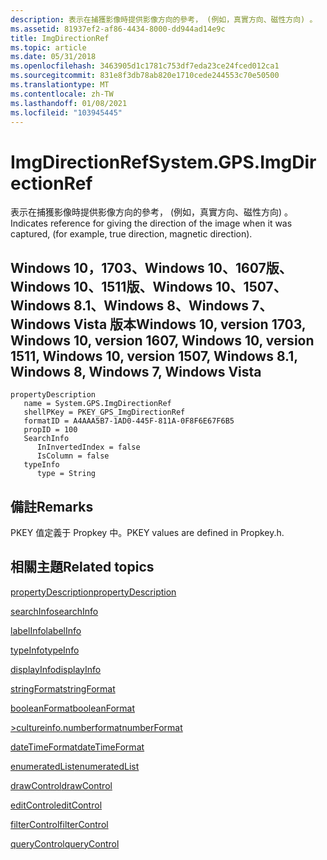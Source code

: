 ```yaml
---
description: 表示在捕獲影像時提供影像方向的參考， (例如，真實方向、磁性方向) 。
ms.assetid: 81937ef2-af86-4434-8000-dd944ad14e9c
title: ImgDirectionRef
ms.topic: article
ms.date: 05/31/2018
ms.openlocfilehash: 3463905d1c1781c753df7eda23ce24fced012ca1
ms.sourcegitcommit: 831e8f3db78ab820e1710cede244553c70e50500
ms.translationtype: MT
ms.contentlocale: zh-TW
ms.lasthandoff: 01/08/2021
ms.locfileid: "103945445"
---
```

# <a name="systemgpsimgdirectionref"></a><span data-ttu-id="48cf9-103">ImgDirectionRef</span><span class="sxs-lookup"><span data-stu-id="48cf9-103">System.GPS.ImgDirectionRef</span></span>

<span data-ttu-id="48cf9-104">表示在捕獲影像時提供影像方向的參考， (例如，真實方向、磁性方向) 。</span><span class="sxs-lookup"><span data-stu-id="48cf9-104">Indicates reference for giving the direction of the image when it was captured, (for example, true direction, magnetic direction).</span></span>

## <a name="windows-10-version-1703-windows-10-version-1607-windows-10-version-1511-windows-10-version-1507-windows-81-windows-8-windows-7-windows-vista"></a><span data-ttu-id="48cf9-105">Windows 10，1703、Windows 10、1607版、Windows 10、1511版、Windows 10、1507、Windows 8.1、Windows 8、Windows 7、Windows Vista 版本</span><span class="sxs-lookup"><span data-stu-id="48cf9-105">Windows 10, version 1703, Windows 10, version 1607, Windows 10, version 1511, Windows 10, version 1507, Windows 8.1, Windows 8, Windows 7, Windows Vista</span></span>

```
propertyDescription
   name = System.GPS.ImgDirectionRef
   shellPKey = PKEY_GPS_ImgDirectionRef
   formatID = A4AAA5B7-1AD0-445F-811A-0F8F6E67F6B5
   propID = 100
   SearchInfo
      InInvertedIndex = false
      IsColumn = false
   typeInfo
      type = String
```

## <a name="remarks"></a><span data-ttu-id="48cf9-106">備註</span><span class="sxs-lookup"><span data-stu-id="48cf9-106">Remarks</span></span>

<span data-ttu-id="48cf9-107">PKEY 值定義于 Propkey 中。</span><span class="sxs-lookup"><span data-stu-id="48cf9-107">PKEY values are defined in Propkey.h.</span></span>

## <a name="related-topics"></a><span data-ttu-id="48cf9-108">相關主題</span><span class="sxs-lookup"><span data-stu-id="48cf9-108">Related topics</span></span>

<dl> <dt>

[<span data-ttu-id="48cf9-109">propertyDescription</span><span class="sxs-lookup"><span data-stu-id="48cf9-109">propertyDescription</span></span>](./propdesc-schema-propertydescription.md)
</dt> <dt>

[<span data-ttu-id="48cf9-110">searchInfo</span><span class="sxs-lookup"><span data-stu-id="48cf9-110">searchInfo</span></span>](./propdesc-schema-searchinfo.md)
</dt> <dt>

[<span data-ttu-id="48cf9-111">labelInfo</span><span class="sxs-lookup"><span data-stu-id="48cf9-111">labelInfo</span></span>](./propdesc-schema-labelinfo.md)
</dt> <dt>

[<span data-ttu-id="48cf9-112">typeInfo</span><span class="sxs-lookup"><span data-stu-id="48cf9-112">typeInfo</span></span>](./propdesc-schema-typeinfo.md)
</dt> <dt>

[<span data-ttu-id="48cf9-113">displayInfo</span><span class="sxs-lookup"><span data-stu-id="48cf9-113">displayInfo</span></span>](./propdesc-schema-displayinfo.md)
</dt> <dt>

[<span data-ttu-id="48cf9-114">stringFormat</span><span class="sxs-lookup"><span data-stu-id="48cf9-114">stringFormat</span></span>](./propdesc-schema-stringformat.md)
</dt> <dt>

[<span data-ttu-id="48cf9-115">booleanFormat</span><span class="sxs-lookup"><span data-stu-id="48cf9-115">booleanFormat</span></span>](./propdesc-schema-booleanformat.md)
</dt> <dt>

[<span data-ttu-id="48cf9-116">>cultureinfo.numberformat</span><span class="sxs-lookup"><span data-stu-id="48cf9-116">numberFormat</span></span>](./propdesc-schema-numberformat.md)
</dt> <dt>

[<span data-ttu-id="48cf9-117">dateTimeFormat</span><span class="sxs-lookup"><span data-stu-id="48cf9-117">dateTimeFormat</span></span>](./propdesc-schema-datetimeformat.md)
</dt> <dt>

[<span data-ttu-id="48cf9-118">enumeratedList</span><span class="sxs-lookup"><span data-stu-id="48cf9-118">enumeratedList</span></span>](./propdesc-schema-enumeratedlist.md)
</dt> <dt>

[<span data-ttu-id="48cf9-119">drawControl</span><span class="sxs-lookup"><span data-stu-id="48cf9-119">drawControl</span></span>](./propdesc-schema-drawcontrol.md)
</dt> <dt>

[<span data-ttu-id="48cf9-120">editControl</span><span class="sxs-lookup"><span data-stu-id="48cf9-120">editControl</span></span>](./propdesc-schema-editcontrol.md)
</dt> <dt>

[<span data-ttu-id="48cf9-121">filterControl</span><span class="sxs-lookup"><span data-stu-id="48cf9-121">filterControl</span></span>](./propdesc-schema-filtercontrol.md)
</dt> <dt>

[<span data-ttu-id="48cf9-122">queryControl</span><span class="sxs-lookup"><span data-stu-id="48cf9-122">queryControl</span></span>](./propdesc-schema-querycontrol.md)
</dt> </dl>

 

 
